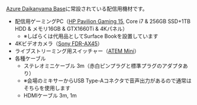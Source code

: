 [Azure Daikanyama Base](https://www.facebook.com/pages/category/Information-Technology-Company/Azure-Daikanyama-Base-105036840973663/)に常設されている配信用機材です。

- 配信用ゲーミングPC（[HP Pavilion Gaming 15](https://jp.ext.hp.com/gaming/personal/pavilion_gaming_15_dk0000/kakaku.html), Core i7 & 256GB SSD+1TB HDD & メモリ16GB & GTX1660Ti & 4Kパネル）
  - ※しばらくは代用品としてSurface Bookを設置しています
- 4Kビデオカメラ（[Sony FDR-AX45](https://www.sony.jp/handycam/products/FDR-AX45/)）
- ライブストリーミング用スイッチャー（[ATEM Mini](https://www.blackmagicdesign.com/jp/products/atemmini)）
- 各種ケーブル
  - ステレオミニケーブル 3m（赤白ピンプラグと標準プラグのアダプタあり）
  - ※会場のミキサーからUSB Type-Aコネクタで音声出力があるので通常はそちらを使用します
  - HDMIケーブル 3m, 1m
